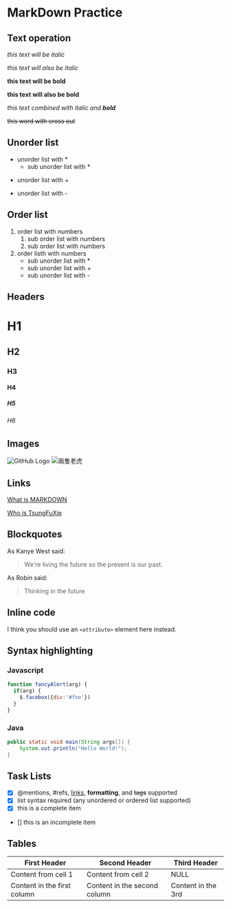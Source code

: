 # MarkDown Practice

## Text operation
*this text will be italic*

_this text will also be italic_

**this text will be bold**

__this text will also be bold__

_this text combined with italic and **bold**_

~~this word with cross out~~

## Unorder list
* unorder list with *
    * sub unorder list with *
+ unorder list with +
- unorder list with -

## Order list
1. order list with numbers
    1. sub order list with numbers
    2. sub order list with numbers
2. order listh with numbers
    * sub unorder list with *
    + sub unorder list with +
    - sub unorder list with -

## Headers
# H1
## H2
### H3
#### H4
##### H5
###### H6

## Images
![GitHub Logo](https://miro.medium.com/max/1400/1*mtsk3fQ_BRemFidhkel3dA.png)
![兩隻老虎](https://c4.wallpaperflare.com/wallpaper/760/429/315/tiger-cubs-grass-2-bengal-tigers-wallpaper-preview.jpg)

## Links
[What is MARKDOWN](https://guides.github.com/features/mastering-markdown/)

[Who is TsungFuXie](https://github.com/tsungfuxie)

## Blockquotes
As Kanye West said:

> We're living the future so the present is our past.

As Robin said:
> Thinking in the future

## Inline code
I think you should use an `<attribute>` element here instead.

## Syntax highlighting
### Javascript
```javascript
function fancyAlert(arg) {
  if(arg) {
    $.facebox({div:'#foo'})
  }
}
```
### Java
```java
public static void main(String args[]) {
    System.out.println("Hello World!");
}
```

## Task Lists
- [x] @mentions, #refs, [links](), **formatting**, and <del>tags</del> supported
- [x] list syntax required (any unordered or ordered list supported)
- [x] this is a complete item
- [] this is an incomplete item

## Tables
First Header | Second Header | Third Header
------------ | ------------- | ------------
Content from cell 1 | Content from cell 2 | NULL
Content in the first column | Content in the second column | Content in the 3rd